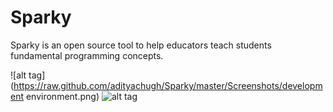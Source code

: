 # Sparky
Sparky is an open source tool to help educators teach students fundamental programming concepts.

![alt tag](https://raw.github.com/adityachugh/Sparky/master/Screenshots/development environment.png)
![alt tag](https://raw.github.com/adityachugh/Sparky/master/Screenshots/app.png)
